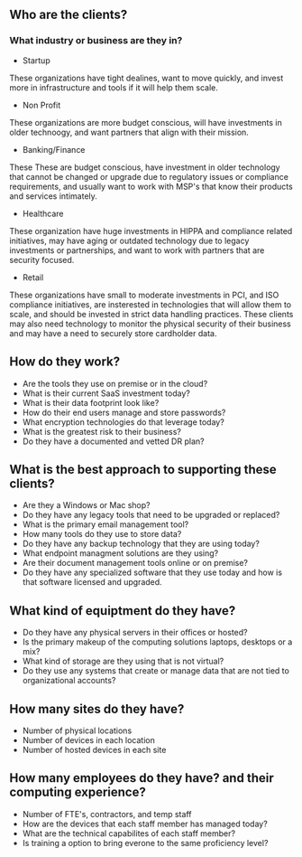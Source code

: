 ## Who are the clients? 

### What industry or business are they in?

 - Startup

These organizations have tight dealines, want to move quickly, and invest more in infrastructure and tools if it will help them scale.

 - Non Profit
 
These organizations are more budget conscious, will have investments in older technoogy, and want partners that align with their mission.

 - Banking/Finance

These These are budget conscious, have investment in older technology that cannot be changed or upgrade due to regulatory issues or compliance requirements, and usually want to work with MSP's that know their products and services intimately.

 - Healthcare

These organization have huge investments in HIPPA and compliance related initiatives, may have aging or outdated technology due to legacy investments or partnerships, and want to work with partners that are security focused.

 - Retail 

These organizations have small to moderate investments in PCI, and ISO compliance initiatives, are insterested in technologies that will allow them to scale, and should be invested in strict data handling practices. These clients may also need technology to monitor the physical security of their business and may have a need to securely store cardholder data.

## How do they work?
 - Are the tools they use on premise or in the cloud?
 - What is their current SaaS investment today?
 - What is their data footprint look like?
 - How do their end users manage and store passwords?
 - What encryption technologies do that leverage today?
 - What is the greatest risk to their business?
 - Do they have a documented and vetted DR plan?

## What is the best approach to supporting these clients?
 - Are they a Windows or Mac shop?
 - Do they have any legacy tools that need to be upgraded or replaced?
 - What is the primary email management tool?
 - How many tools do they use to store data?
 - Do they have any backup technology that they are using today?
 - What endpoint managment solutions are they using?
 - Are their document management tools online or on premise?
 - Do they have any specialized software that they use today and how is that software licensed and upgraded.

## What kind of equiptment do they have?
 - Do they have any physical servers in their offices or hosted?
 - Is the primary makeup of the computing solutions laptops, desktops or a mix?
 - What kind of storage are they using that is not virtual?
 - Do they use any systems that create or manage data that are not tied to organizational accounts?

## How many sites do they have?
 - Number of physical locations
 - Number of devices in each location
 - Number of hosted devices in each site

## How many employees do they have? and their computing experience?
 - Number of FTE's, contractors, and temp staff
 - How are the devices that each staff member has managed today?
 - What are the technical capabilites of each staff member?
 - Is training a option to bring everone to the same proficiency level?
